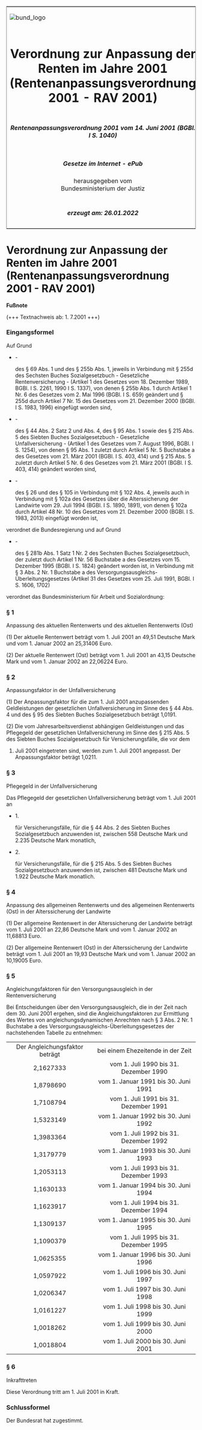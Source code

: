 <span id="DECKBLATT.html"></span>

<table border="0" frame="border" width="100%">

<tr valign="top">

<td align="left">

![bund\_logo](BfJ_2021_Web_de_de.gif)

</td>

<td align="right">

 

</td>

</tr>

<tr align="center" valign="middle">

<td colspan="2">

# Verordnung zur Anpassung der Renten im Jahre 2001 (Rentenanpassungsverordnung 2001 - RAV 2001)

</td>

</tr>

<tr align="center" valign="middle">

<td colspan="2">

##### Rentenanpassungsverordnung 2001 vom 14. Juni 2001 (BGBl. I S. 1040)

</td>

</tr>

<tr align="center" valign="middle">

<td colspan="2">

  
  

##### Gesetze im Internet - ePub  
  
herausgegeben vom  
Bundesministerium der Justiz

</td>

</tr>

<tr align="center" valign="bottom">

<td colspan="2">

  
  

##### erzeugt am: 26.01.2022

</td>

</tr>

</table>

<span id="BJNR104000001.html"></span>

# Verordnung zur Anpassung der Renten im Jahre 2001 (Rentenanpassungsverordnung 2001 - RAV 2001)

<div>

  
**Fußnote**

<div class="jnhtml">

<div>

<div class="jurAbsatz">

(+++ Textnachweis ab: 1. 7.2001 +++)

</div>

</div>

</div>

</div>

<span id="BJNR104000001BJNE000100310.html"></span>

### Eingangsformel  

<div>

<div class="jnhtml">

<div>

<div class="jurAbsatz">

Auf Grund

  - \-
    
    <div style="">
    
    des § 69 Abs. 1 und des § 255b Abs. 1, jeweils in Verbindung mit §
    255d des Sechsten Buches Sozialgesetzbuch - Gesetzliche
    Rentenversicherung - (Artikel 1 des Gesetzes vom 18. Dezember 1989,
    BGBl. I S. 2261, 1990 I S. 1337), von denen § 255b Abs. 1 durch
    Artikel 1 Nr. 6 des Gesetzes vom 2. Mai 1996 (BGBl. I S. 659)
    geändert und § 255d durch Artikel 7 Nr. 15 des Gesetzes vom 21.
    Dezember 2000 (BGBl. I S. 1983, 1996) eingefügt worden sind,
    
    </div>

  - \-
    
    <div style="">
    
    des § 44 Abs. 2 Satz 2 und Abs. 4, des § 95 Abs. 1 sowie des § 215
    Abs. 5 des Siebten Buches Sozialgesetzbuch - Gesetzliche
    Unfallversicherung - (Artikel 1 des Gesetzes vom 7. August 1996,
    BGBl. I S. 1254), von denen § 95 Abs. 1 zuletzt durch Artikel 5 Nr.
    5 Buchstabe a des Gesetzes vom 21. März 2001 (BGBl. I S. 403, 414)
    und § 215 Abs. 5 zuletzt durch Artikel 5 Nr. 6 des Gesetzes vom 21.
    März 2001 (BGBl. I S. 403, 414) geändert worden sind,
    
    </div>

  - \-
    
    <div style="">
    
    des § 26 und des § 105 in Verbindung mit § 102 Abs. 4, jeweils auch
    in Verbindung mit § 102a des Gesetzes über die Alterssicherung der
    Landwirte vom 29. Juli 1994 (BGBl. I S. 1890, 1891), von denen §
    102a durch Artikel 48 Nr. 10 des Gesetzes vom 21. Dezember 2000
    (BGBl. I S. 1983, 2013) eingefügt worden ist,
    
    </div>

verordnet die Bundesregierung und auf Grund

  - \-
    
    <div style="">
    
    des § 281b Abs. 1 Satz 1 Nr. 2 des Sechsten Buches Sozialgesetzbuch,
    der zuletzt duch Artikel 1 Nr. 56 Buchstabe a des Gesetzes vom 15.
    Dezember 1995 (BGBl. I S. 1824) geändert worden ist, in Verbindung
    mit § 3 Abs. 2 Nr. 1 Buchstabe a des
    Versorgungsausgleichs-Überleitungsgesetzes (Artikel 31 des Gesetzes
    vom 25. Juli 1991, BGBl. I S. 1606, 1702)
    
    </div>

verordnet das Bundesministerium für Arbeit und Sozialordnung:

</div>

</div>

</div>

</div>

<span id="BJNR104000001BJNE000200310.html"></span>

### § 1  
Anpassung des aktuellen Rentenwerts und des aktuellen Rentenwerts (Ost)

<div>

<div class="jnhtml">

<div>

<div class="jurAbsatz">

(1) Der aktuelle Rentenwert beträgt vom 1. Juli 2001 an 49,51 Deutsche
Mark und vom 1. Januar 2002 an 25,31406 Euro.

</div>

<div class="jurAbsatz">

(2) Der aktuelle Rentenwert (Ost) beträgt vom 1. Juli 2001 an 43,15
Deutsche Mark und vom 1. Januar 2002 an 22,06224 Euro.

</div>

</div>

</div>

</div>

<span id="BJNR104000001BJNE000300310.html"></span>

### § 2  
Anpassungsfaktor in der Unfallversicherung

<div>

<div class="jnhtml">

<div>

<div class="jurAbsatz">

(1) Der Anpassungsfaktor für die zum 1. Juli 2001 anzupassenden
Geldleistungen der gesetzlichen Unfallversicherung im Sinne des § 44
Abs. 4 und des § 95 des Siebten Buches Sozialgesetzbuch beträgt 1,0191.

</div>

<div class="jurAbsatz">

(2) Die vom Jahresarbeitsverdienst abhängigen Geldleistungen und das
Pflegegeld der gesetzlichen Unfallversicherung im Sinne des § 215 Abs. 5
des Siebten Buches Sozialgesetzbuch für Versicherungsfälle, die vor dem
1. Juli 2001 eingetreten sind, werden zum 1. Juli 2001 angepasst. Der
Anpassungsfaktor beträgt 1,0211.

</div>

</div>

</div>

</div>

<span id="BJNR104000001BJNE000400310.html"></span>

### § 3  
Pflegegeld in der Unfallversicherung

<div>

<div class="jnhtml">

<div>

<div class="jurAbsatz">

Das Pflegegeld der gesetzlichen Unfallversicherung beträgt vom 1. Juli
2001 an

  - 1\.
    
    <div style="">
    
    für Versicherungsfälle, für die § 44 Abs. 2 des Siebten Buches
    Sozialgesetzbuch anzuwenden ist, zwischen 558 Deutsche Mark und
    2.235 Deutsche Mark monatlich,
    
    </div>

  - 2\.
    
    <div style="">
    
    für Versicherungsfälle, für die § 215 Abs. 5 des Siebten Buches
    Sozialgesetzbuch anzuwenden ist, zwischen 481 Deutsche Mark und
    1.922 Deutsche Mark monatlich.
    
    </div>

</div>

</div>

</div>

</div>

<span id="BJNR104000001BJNE000500310.html"></span>

### § 4  
Anpassung des allgemeinen Rentenwerts und des allgemeinen Rentenwerts (Ost) in der Alterssicherung der Landwirte

<div>

<div class="jnhtml">

<div>

<div class="jurAbsatz">

(1) Der allgemeine Rentenwert in der Alterssicherung der Landwirte
beträgt vom 1. Juli 2001 an 22,86 Deutsche Mark und vom 1. Januar 2002
an 11,68813 Euro.

</div>

<div class="jurAbsatz">

(2) Der allgemeine Rentenwert (Ost) in der Alterssicherung der Landwirte
beträgt vom 1. Juli 2001 an 19,93 Deutsche Mark und vom 1. Januar 2002
an 10,19005 Euro.

</div>

</div>

</div>

</div>

<span id="BJNR104000001BJNE000600310.html"></span>

### § 5  
Angleichungsfaktoren für den Versorgungsausgleich in der Rentenversicherung

<div>

<div class="jnhtml">

<div>

<div class="jurAbsatz">

Bei Entscheidungen über den Versorgungsausgleich, die in der Zeit nach
dem 30. Juni 2001 ergehen, sind die Angleichungsfaktoren zur Ermittlung
des Wertes von angleichungsdynamischen Anrechten nach § 3 Abs. 2 Nr. 1
Buchstabe a des Versorgungsausgleichs-Überleitungsgesetzes der
nachstehenden Tabelle zu entnehmen:  

|                                |                                        |
| :----------------------------: | :------------------------------------: |
| Der Angleichungsfaktor beträgt |   bei einem Ehezeitende in der Zeit    |
|           2,1627333            | vom 1. Juli 1990 bis 31. Dezember 1990 |
|           1,8798690            |  vom 1. Januar 1991 bis 30. Juni 1991  |
|           1,7108794            | vom 1. Juli 1991 bis 31. Dezember 1991 |
|           1,5323149            |  vom 1. Januar 1992 bis 30. Juni 1992  |
|           1,3983364            | vom 1. Juli 1992 bis 31. Dezember 1992 |
|           1,3179779            |  vom 1. Januar 1993 bis 30. Juni 1993  |
|           1,2053113            | vom 1. Juli 1993 bis 31. Dezember 1993 |
|           1,1630133            |  vom 1. Januar 1994 bis 30. Juni 1994  |
|           1,1623917            | vom 1. Juli 1994 bis 31. Dezember 1994 |
|           1,1309137            |  vom 1. Januar 1995 bis 30. Juni 1995  |
|           1,1090379            | vom 1. Juli 1995 bis 31. Dezember 1995 |
|           1,0625355            |  vom 1. Januar 1996 bis 30. Juni 1996  |
|           1,0597922            |   vom 1. Juli 1996 bis 30. Juni 1997   |
|           1,0206347            |   vom 1. Juli 1997 bis 30. Juni 1998   |
|           1,0161227            |   vom 1. Juli 1998 bis 30. Juni 1999   |
|           1,0018262            |   vom 1. Juli 1999 bis 30. Juni 2000   |
|           1,0018804            |   vom 1. Juli 2000 bis 30. Juni 2001   |

</div>

</div>

</div>

</div>

<span id="BJNR104000001BJNE000700310.html"></span>

### § 6  
Inkrafttreten

<div>

<div class="jnhtml">

<div>

<div class="jurAbsatz">

Diese Verordnung tritt am 1. Juli 2001 in Kraft.

</div>

</div>

</div>

</div>

<span id="BJNR104000001BJNE000800310.html"></span>

### Schlussformel  

<div>

<div class="jnhtml">

<div>

<div class="jurAbsatz">

Der Bundesrat hat zugestimmt.

</div>

</div>

</div>

</div>
